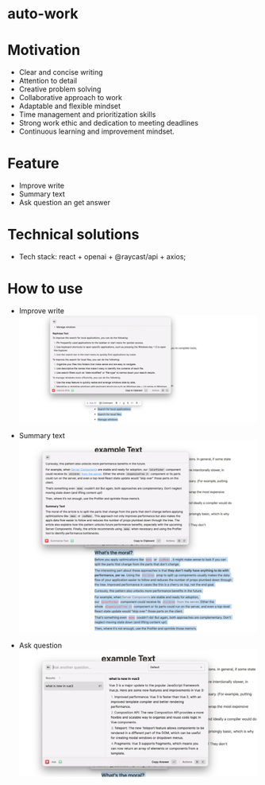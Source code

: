 # auto-work

# Motivation

- Clear and concise writing
- Attention to detail
- Creative problem solving
- Collaborative approach to work
- Adaptable and flexible mindset
- Time management and prioritization skills
- Strong work ethic and dedication to meeting deadlines
- Continuous learning and improvement mindset.

# Feature

- Improve write
- Summary text
- Ask question an get answer

# Technical solutions

- Tech stack: react + openai  + @raycast/api  + axios;


# How to use 

- Improve write
![Improve](assets/improve.png)



- Summary text
![Summary](assets/summary.png)



- Ask question
![Ask](assets/ask.png)

